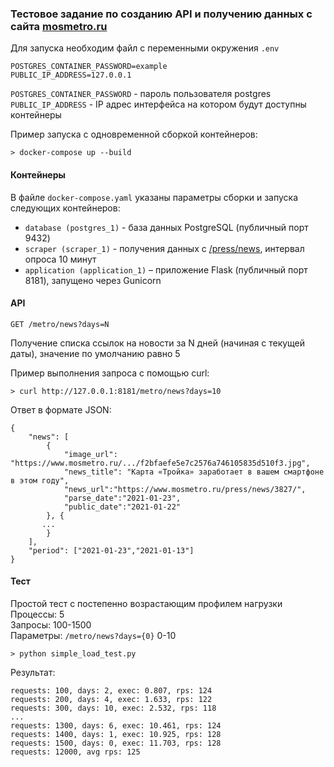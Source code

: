 ### Тестовое задание по созданию API и получению данных с сайта [mosmetro.ru](https://www.mosmetro.ru)

Для запуска необходим файл с переменными окружения `.env`
```text
POSTGRES_CONTAINER_PASSWORD=example
PUBLIC_IP_ADDRESS=127.0.0.1
```

`POSTGRES_CONTAINER_PASSWORD` - пароль пользователя postgres   
`PUBLIC_IP_ADDRESS` - IP адрес интерфейса на котором будут доступны контейнеры  

Пример запуска с одновременной сборкой контейнеров:
```text
> docker-compose up --build
```


#### Контейнеры
В файле `docker-compose.yaml` указаны параметры сборки и запуска следующих контейнеров:

- `database (postgres_1)` - база данных PostgreSQL (публичный порт 9432)
- `scraper (scraper_1)` -  получения данных с [/press/news](https://www.mosmetro.ru/press/news), 
  интервал опроса 10 минут
- `application (application_1)` – приложение Flask (публичный порт 8181), запущено через Gunicorn

#### API
`GET /metro/news?days=N` 

Получение списка ссылок на новости за N дней (начиная c текущей даты), значение по умолчанию равно 5


Пример выполнения запроса с помощью curl:
```text
> curl http://127.0.0.1:8181/metro/news?days=10
```

Ответ в формате JSON:
```text
{
    "news": [
        {
            "image_url": "https://www.mosmetro.ru/.../f2bfaefe5e7c2576a746105835d510f3.jpg",
            "news_title": "Карта «Тройка» заработает в вашем смартфоне в этом году",
            "news_url":"https://www.mosmetro.ru/press/news/3827/",
            "parse_date":"2021-01-23",
            "public_date":"2021-01-22"
        }, {
       ...
        }
    ],
    "period": ["2021-01-23","2021-01-13"]
}
```

#### Тест
Простой тест с постепенно возрастающим профилем нагрузки  
Процессы: 5  
Запросы: 100-1500  
Параметры: `/metro/news?days={0}` 0-10
```text
> python simple_load_test.py
```

Результат:
```text
requests: 100, days: 2, exec: 0.807, rps: 124
requests: 200, days: 4, exec: 1.633, rps: 122
requests: 300, days: 10, exec: 2.532, rps: 118
...
requests: 1300, days: 6, exec: 10.461, rps: 124
requests: 1400, days: 1, exec: 10.925, rps: 128
requests: 1500, days: 0, exec: 11.703, rps: 128
requests: 12000, avg rps: 125
```
